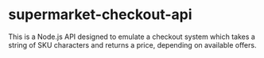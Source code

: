 # supermarket-checkout-api
This is a Node.js API designed to emulate a checkout system which takes a string of SKU characters and returns a price, depending on available offers.
